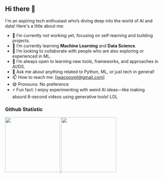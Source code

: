 ## Hi there 👋

I'm an aspiring tech enthusiast who’s diving deep into the world of AI and data! Here's a little about me:

- 🔭 I’m currently not working yet, focusing on self-learning and building projects.
- 🌱 I’m currently learning **Machine Learning** and **Data Science**.
- 👯 I’m looking to collaborate with people who are also exploring or experienced in ML.
- 🤔 I’m always open to learning new tools, frameworks, and approaches in AI/DS.
- 💬 Ask me about anything related to Python, ML, or just tech in general!
- 📫 How to reach me: [iwacooyml@gmail.com]
- 😄 Pronouns: No preference
- ⚡ Fun fact: I enjoy experimenting with weird AI ideas—like making absurd 8-second videos using generative tools! LOL



### Github Statistic
<p align="left">
<a href="https://github.com/iwacooy">
  <img height="180em" src="https://github-readme-stats-eight-theta.vercel.app/api?username=iwacooy&show_icons=true&theme=algolia&include_all_commits=true&count_private=true"/>
  <img height="180em" src="https://github-readme-stats-eight-theta.vercel.app/api/top-langs/?username=iwacooy&layout=compact&layout=compact&theme=algolia"/>
</a>
</p>
